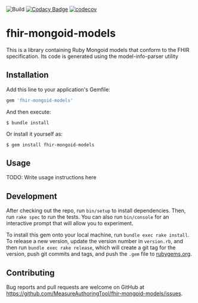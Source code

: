 ![Build](https://github.com/MeasureAuthoringTool/fhir-mongoid-models/workflows/Build/badge.svg)
[![Codacy Badge](https://api.codacy.com/project/badge/Grade/c2b57082ef9040e9aea16bbe778cd269)](https://app.codacy.com/gh/MeasureAuthoringTool/fhir-mongoid-models?utm_source=github.com&utm_medium=referral&utm_content=MeasureAuthoringTool/fhir-mongoid-models&utm_campaign=Badge_Grade_Dashboard)
[![codecov](https://codecov.io/gh/MeasureAuthoringTool/fhir-mongoid-models/branch/master/graph/badge.svg)](https://codecov.io/gh/MeasureAuthoringTool/fhir-mongoid-models)
# fhir-mongoid-models
This is a library containing Ruby Mongoid models that conform to the FHIR specification. Its code is generated using the model-info-parser utility

## Installation

Add this line to your application's Gemfile:

```ruby
gem 'fhir-mongoid-models'
```

And then execute:

    $ bundle install

Or install it yourself as:

    $ gem install fhir-mongoid-models

## Usage

TODO: Write usage instructions here

## Development

After checking out the repo, run `bin/setup` to install dependencies. Then, run `rake spec` to run the tests. You can also run `bin/console` for an interactive prompt that will allow you to experiment.

To install this gem onto your local machine, run `bundle exec rake install`. To release a new version, update the version number in `version.rb`, and then run `bundle exec rake release`, which will create a git tag for the version, push git commits and tags, and push the `.gem` file to [rubygems.org](https://rubygems.org).

## Contributing

Bug reports and pull requests are welcome on GitHub at https://github.com/MeasureAuthoringTool/fhir-mongoid-models/issues.
